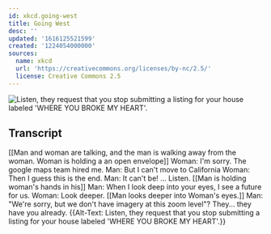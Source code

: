 ```yaml
---
id: xkcd.going-west
title: Going West
desc: ''
updated: '1616125521599'
created: '1224054000000'
sources:
  name: xkcd
  url: 'https://creativecommons.org/licenses/by-nc/2.5/'
  license: Creative Commons 2.5
---
```

![Listen, they request that you stop submitting a listing for your house labeled 'WHERE YOU BROKE MY HEART'.](https://imgs.xkcd.com/comics/going_west.png)

## Transcript
[[Man and woman are talking, and the man is walking away from the woman. Woman is holding a an open envelope]]
Woman: I'm sorry. The google maps team hired me.
Man: But I can't move to California
Woman: Then I guess this is the end.
Man: It can't be! ... Listen.
[[Man is holding woman's hands in his]]
Man: When I look deep into your eyes, I see a future for us.
Woman: Look deeper.
[[Man looks deeper into Woman's eyes.]]
Man: "We're sorry, but we don't have imagery at this zoom level"?
They... they have you already.
{{Alt-Text: Listen, they request that you stop submitting a listing for your house labeled 'WHERE YOU BROKE MY HEART'.}}
